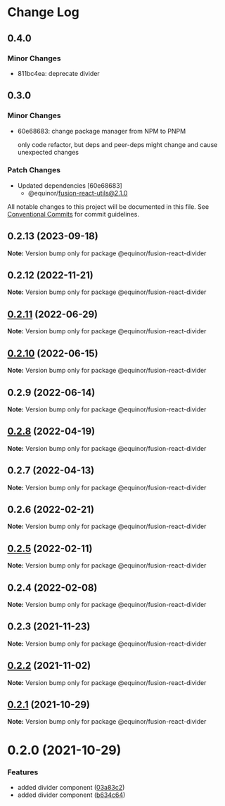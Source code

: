 # Change Log

## 0.4.0

### Minor Changes

- 811bc4ea: deprecate divider

## 0.3.0

### Minor Changes

- 60e68683: change package manager from NPM to PNPM

  only code refactor, but deps and peer-deps might change and cause unexpected changes

### Patch Changes

- Updated dependencies [60e68683]
  - @equinor/fusion-react-utils@2.1.0

All notable changes to this project will be documented in this file.
See [Conventional Commits](https://conventionalcommits.org) for commit guidelines.

## 0.2.13 (2023-09-18)

**Note:** Version bump only for package @equinor/fusion-react-divider

## 0.2.12 (2022-11-21)

**Note:** Version bump only for package @equinor/fusion-react-divider

## [0.2.11](https://github.com/equinor/fusion-react-components/compare/@equinor/fusion-react-divider@0.2.10...@equinor/fusion-react-divider@0.2.11) (2022-06-29)

**Note:** Version bump only for package @equinor/fusion-react-divider

## [0.2.10](https://github.com/equinor/fusion-react-components/compare/@equinor/fusion-react-divider@0.2.9...@equinor/fusion-react-divider@0.2.10) (2022-06-15)

**Note:** Version bump only for package @equinor/fusion-react-divider

## 0.2.9 (2022-06-14)

**Note:** Version bump only for package @equinor/fusion-react-divider

## [0.2.8](https://github.com/equinor/fusion-react-components/compare/@equinor/fusion-react-divider@0.2.7...@equinor/fusion-react-divider@0.2.8) (2022-04-19)

**Note:** Version bump only for package @equinor/fusion-react-divider

## 0.2.7 (2022-04-13)

**Note:** Version bump only for package @equinor/fusion-react-divider

## 0.2.6 (2022-02-21)

**Note:** Version bump only for package @equinor/fusion-react-divider

## [0.2.5](https://github.com/equinor/fusion-react-components/compare/@equinor/fusion-react-divider@0.2.4...@equinor/fusion-react-divider@0.2.5) (2022-02-11)

**Note:** Version bump only for package @equinor/fusion-react-divider

## 0.2.4 (2022-02-08)

**Note:** Version bump only for package @equinor/fusion-react-divider

## 0.2.3 (2021-11-23)

**Note:** Version bump only for package @equinor/fusion-react-divider

## [0.2.2](https://github.com/equinor/fusion-react-components/compare/@equinor/fusion-react-divider@0.2.1...@equinor/fusion-react-divider@0.2.2) (2021-11-02)

**Note:** Version bump only for package @equinor/fusion-react-divider

## [0.2.1](https://github.com/equinor/fusion-react-components/compare/@equinor/fusion-react-divider@0.2.0...@equinor/fusion-react-divider@0.2.1) (2021-10-29)

**Note:** Version bump only for package @equinor/fusion-react-divider

# 0.2.0 (2021-10-29)

### Features

- added divider component ([03a83c2](https://github.com/equinor/fusion-react-components/commit/03a83c2e783ee70998774a8f112712aa42b0118a))
- added divider component ([b634c64](https://github.com/equinor/fusion-react-components/commit/b634c64b16871de8cf17cb32bb11d51f006f6c00))
